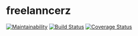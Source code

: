 # freelanncerz
[![Maintainability](https://api.codeclimate.com/v1/badges/696b28a46a4d9ba447e7/maintainability)](https://codeclimate.com/github/Muhire-Josue/freelancerz/maintainability) [![Build Status](https://travis-ci.org/Muhire-Josue/freelancerz.svg?branch=develop)](https://travis-ci.org/Muhire-Josue/freelancerz) [![Coverage Status](https://coveralls.io/repos/github/Muhire-Josue/freelancerz/badge.svg?branch=develop)](https://coveralls.io/github/Muhire-Josue/freelancerz?branch=develop)